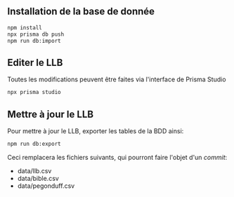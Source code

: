 ## Installation de la base de donnée
```bash
npm install
npx prisma db push
npm run db:import
```

## Editer le LLB
Toutes les modifications peuvent être faites via l'interface de Prisma Studio
```bash
npx prisma studio
```

## Mettre à jour le LLB
Pour mettre à jour le LLB, exporter les tables de la BDD ainsi:
```bash
npm run db:export
```
Ceci remplacera les fichiers suivants, qui pourront faire l'objet d'un _commit_:
- data/llb.csv
- data/bible.csv
- data/pegonduff.csv

